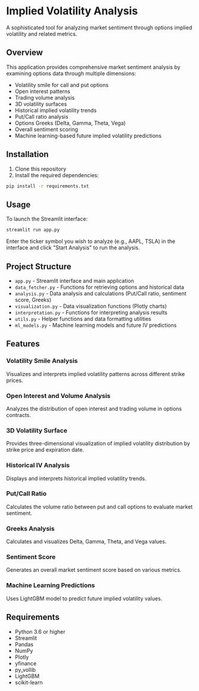 # Implied Volatility Analysis

A sophisticated tool for analyzing market sentiment through options implied volatility and related metrics.

## Overview

This application provides comprehensive market sentiment analysis by examining options data through multiple dimensions:

- Volatility smile for call and put options
- Open interest patterns
- Trading volume analysis
- 3D volatility surfaces
- Historical implied volatility trends
- Put/Call ratio analysis
- Options Greeks (Delta, Gamma, Theta, Vega)
- Overall sentiment scoring
- Machine learning-based future implied volatility predictions

## Installation

1. Clone this repository
2. Install the required dependencies:

```bash
pip install -r requirements.txt
```

## Usage

To launch the Streamlit interface:

```bash
streamlit run app.py
```

Enter the ticker symbol you wish to analyze (e.g., AAPL, TSLA) in the interface and click "Start Analysis" to run the analysis.

## Project Structure

- `app.py` - Streamlit interface and main application
- `data_fetcher.py` - Functions for retrieving options and historical data
- `analysis.py` - Data analysis and calculations (Put/Call ratio, sentiment score, Greeks)
- `visualization.py` - Data visualization functions (Plotly charts)
- `interpretation.py` - Functions for interpreting analysis results
- `utils.py` - Helper functions and data formatting utilities
- `ml_models.py` - Machine learning models and future IV predictions

## Features

### Volatility Smile Analysis
Visualizes and interprets implied volatility patterns across different strike prices.

### Open Interest and Volume Analysis
Analyzes the distribution of open interest and trading volume in options contracts.

### 3D Volatility Surface
Provides three-dimensional visualization of implied volatility distribution by strike price and expiration date.

### Historical IV Analysis
Displays and interprets historical implied volatility trends.

### Put/Call Ratio
Calculates the volume ratio between put and call options to evaluate market sentiment.

### Greeks Analysis
Calculates and visualizes Delta, Gamma, Theta, and Vega values.

### Sentiment Score
Generates an overall market sentiment score based on various metrics.

### Machine Learning Predictions
Uses LightGBM model to predict future implied volatility values.

## Requirements

- Python 3.6 or higher
- Streamlit
- Pandas
- NumPy
- Plotly
- yfinance
- py_vollib
- LightGBM
- scikit-learn
